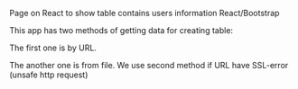 Page on React to show table contains users information
React/Bootstrap

 This app has two methods of getting data for creating table: 
 
 The first one is by URL. 
 
 The another one is from file. We use second method if URL have SSL-error (unsafe http request)